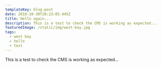 ```yaml
---
templateKey: blog-post
date: 2018-10-30T20:23:03.445Z
title: Hello again...
description: This is a test to check the CMS is working as expected...
featuredImage: /static/img/west-bay.jpg
tags:
  - west bay
  - hello
  - test
---
```


This is a test to check the CMS is working as expected...
